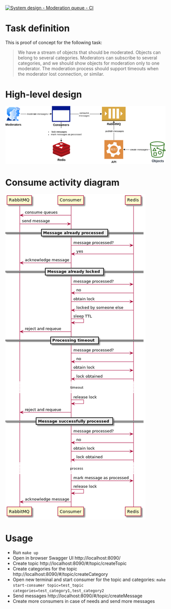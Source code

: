 [![System design - Moderation queue - CI](https://github.com/ewgRa/test_tasks/workflows/System%20design%20-%20Moderation%20queue%20-%20CI/badge.svg?branch=master)](https://github.com/ewgRa/test_tasks/actions?query=workflow%3A%22System+design+-+Moderation+queue+-+CI%22)

# Task definition
This is proof of concept for the following task:

> We have a stream of objects that should be moderated. Objects can belong to several categories.
Moderators can subscribe to several categories, and we should show objects for moderation only to one moderator.
The moderation process should support timeouts when the moderator lost connection, or similar.

# High-level design
![](docs/high-level-design.png)

# Consume activity diagram
![](docs/consume-activity-diagram.png)

# Usage
- Run `make up`
- Open in browser Swagger UI http://localhost:8090/
- Create topic http://localhost:8090/#/topic/createTopic
- Create categories for the topic http://localhost:8090/#/topic/createCategory
- Open new terminal and start consumer for the topic and categories: `make start-consumer topic=test_topic categories=test_category1,test_category2`
- Send messages http://localhost:8090/#/topic/createMessage
- Create more consumers in case of needs and send more messages
